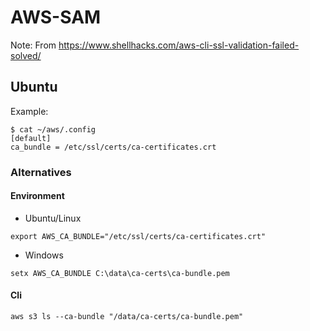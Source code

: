 # AWS-SAM

Note: From https://www.shellhacks.com/aws-cli-ssl-validation-failed-solved/

## Ubuntu
Example:
```{bash}
$ cat ~/aws/.config
[default]
ca_bundle = /etc/ssl/certs/ca-certificates.crt
```

### Alternatives

#### Environment
- Ubuntu/Linux
```
export AWS_CA_BUNDLE="/etc/ssl/certs/ca-certificates.crt"
```

- Windows
```
setx AWS_CA_BUNDLE C:\data\ca-certs\ca-bundle.pem
```


#### Cli
```
aws s3 ls --ca-bundle "/data/ca-certs/ca-bundle.pem"
```
